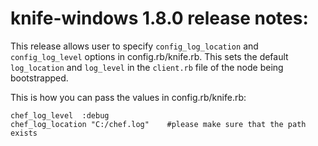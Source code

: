 <!---
This file is reset every time a new release is done. The contents of this file are for the currently unreleased version.

Example Note:

## Example Heading
Details about the thing that changed that needs to get included in the Release Notes in markdown.
-->
# knife-windows 1.8.0 release notes:

This release allows user to specify `config_log_location` and `config_log_level` options in config.rb/knife.rb. This sets the default `log_location` and `log_level` in the `client.rb` file of the node being bootstrapped.

This is how you can pass the values in config.rb/knife.rb:
```
chef_log_level  :debug
chef_log_location "C:/chef.log"    #please make sure that the path exists
```

